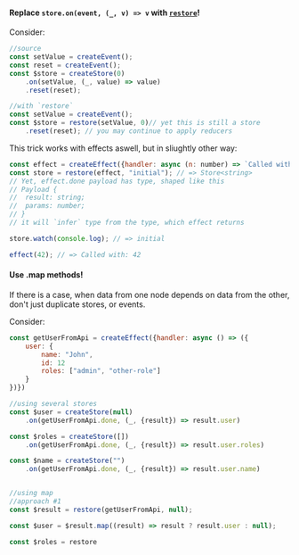 #### Replace `store.on(event, (_, v) => v` with [`restore`](api/effector/restore)!

Consider:
```js
//source
const setValue = createEvent();
const reset = createEvent();
const $store = createStore(0)
	.on(setValue, (_, value) => value)
	.reset(reset);

//with `restore`
const setValue = createEvent();
const $store = restore(setValue, 0)// yet this is still a store
	.reset(reset); // you may continue to apply reducers

```

This trick works with effects aswell, but in sliughtly other way:
```js
const effect = createEffect({handler: async (n: number) => `Called with: ${n}`}); // Just an effect, returning Promise<string>
const store = restore(effect, "initial"); // => Store<string>
// Yet, effect.done payload has type, shaped like this
// Payload {
// 	result: string;
// 	params: number;
// } 
// it will `infer` type from the type, which effect returns

store.watch(console.log); // => initial

effect(42); // => Called with: 42
```

#### Use .map methods!
If there is a case, when data from one node depends on data from the other, don't just duplicate stores, or events.

Consider:

```js
const getUserFromApi = createEffect({handler: async () => ({
	user: {
		name: "John",
		id: 12
		roles: ["admin", "other-role"]
	}
})})

//using several stores
const $user = createStore(null)
	.on(getUserFromApi.done, (_, {result}) => result.user)

const $roles = createStore([])
	.on(getUserFromApi.done, (_, {result}) => result.user.roles)

const $name = createStore("")
	.on(getUserFromApi.done, (_, {result}) => result.user.name)


//using map
//approach #1
const $result = restore(getUserFromApi, null);

const $user = $result.map((result) => result ? result.user : null);

const $roles = restore
```